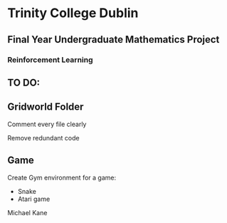 # Trinity College Dublin
## Final Year Undergraduate Mathematics Project
### Reinforcement Learning 

**TO DO**:
---
Gridworld Folder
---
Comment every file clearly

Remove redundant code

**Game**
---
Create Gym environment for a game:
* Snake
* Atari game







Michael Kane
